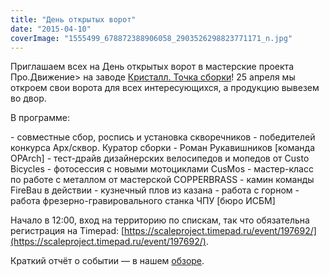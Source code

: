 ```yaml
---
title: "День открытых ворот"
date: "2015-04-10"
coverImage: "1555499_678872388906058_2903526298823771171_n.jpg"
---
```


Приглашаем всех на День открытых ворот в мастерские проекта Про.Движение> на заводе [Кристалл. Точка сборки](https://www.facebook.com/kristallcity)! 25 апреля мы откроем свои ворота для всех интересующихся, а продукцию вывезем во двор.

В программе:

\- совместные сбор, роспись и установка скворечников - победителей конкурса Арх/сквор. Куратор сборки - Роман Рукавишников \[команда OPArch\] - тест-драйв дизайнерских велосипедов и мопедов от Custo Bicycles - фотосессия с новыми мотоциклами CusMos - мастер-класс по работе с металлом от мастерской COPPERBRASS - камин команды FireBau в действии - кузнечный плов из казана - работа с горном - работа фрезерно-гравировального станка ЧПУ \[бюро ИСБМ\]

Начало в 12:00, вход на территорию по спискам, так что обязательна регистрация на Timepad: [https://scaleproject.timepad.ru/event/197692/](https://scaleproject.timepad.ru/event/197692/).

Краткий отчёт о событии — в нашем [обзоре](http://ooley.ru/den-otkrytyh-vorot-v-masterskih-pro-dvizheniya/).
